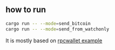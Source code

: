 ## how to run

```sh
cargo run -- --mode=send_bitcoin
cargo run -- --mode=send_from_watchonly
```

It is mostly based on [rpcwallet example](https://github.com/bitcoindevkit/bdk/blob/master/examples/rpcwallet.rs)

